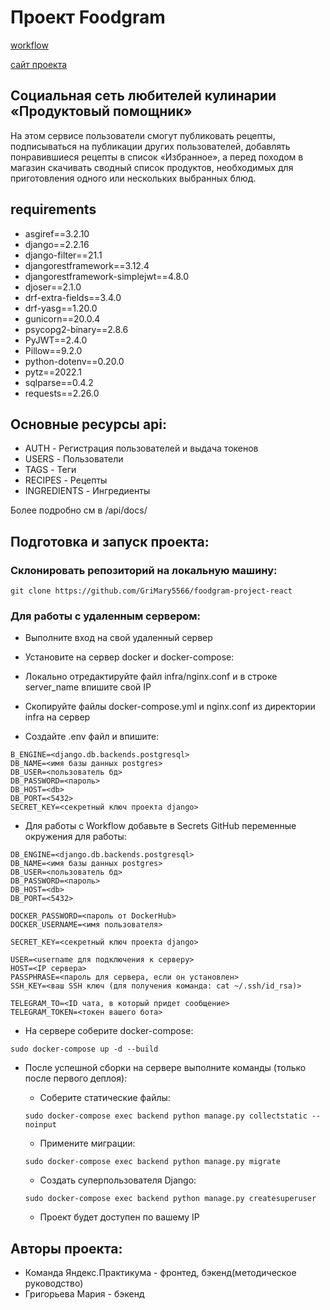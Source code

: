 # Проект Foodgram
[workflow](https://github.com/GriMary5566/foodgram-project-react/actions/workflows/foodgram_workflow.yml/badge.svg)

[сайт проекта](http://51.250.100.222/)


## Социальная сеть любителей кулинарии «Продуктовый помощник»

На этом сервисе пользователи смогут публиковать рецепты, подписываться на публикации других пользователей, добавлять понравившиеся рецепты в список «Избранное», а перед походом в магазин скачивать сводный список продуктов, необходимых для приготовления одного или нескольких выбранных блюд.

## requirements

- asgiref==3.2.10
- django==2.2.16
- django-filter==21.1
- djangorestframework==3.12.4
- djangorestframework-simplejwt==4.8.0
- djoser==2.1.0
- drf-extra-fields==3.4.0
- drf-yasg==1.20.0
- gunicorn==20.0.4
- psycopg2-binary==2.8.6
- PyJWT==2.4.0
- Pillow==9.2.0
- python-dotenv==0.20.0
- pytz==2022.1
- sqlparse==0.4.2
- requests==2.26.0

## Основные ресурсы api:

- AUTH - Регистрация пользователей и выдача токенов
- USERS - Пользователи
- TAGS - Теги
- RECIPES - Рецепты
- INGREDIENTS - Ингредиенты

Более подробно см в /api/docs/


## Подготовка и запуск проекта:

### Склонировать репозиторий на локальную машину:

```
git clone https://github.com/GriMary5566/foodgram-project-react

```

### Для работы с удаленным сервером:

- Выполните вход на свой удаленный сервер

- Установите на сервер docker и docker-compose:

- Локально отредактируйте файл infra/nginx.conf и в строке server_name впишите свой IP

- Скопируйте файлы docker-compose.yml и nginx.conf из директории infra на сервер

- Cоздайте .env файл и впишите:

```
B_ENGINE=<django.db.backends.postgresql>
DB_NAME=<имя базы данных postgres>
DB_USER=<пользователь бд>
DB_PASSWORD=<пароль>
DB_HOST=<db>
DB_PORT=<5432>
SECRET_KEY=<секретный ключ проекта django>

```

- Для работы с Workflow добавьте в Secrets GitHub переменные окружения для работы:

```
DB_ENGINE=<django.db.backends.postgresql>
DB_NAME=<имя базы данных postgres>
DB_USER=<пользователь бд>
DB_PASSWORD=<пароль>
DB_HOST=<db>
DB_PORT=<5432>

DOCKER_PASSWORD=<пароль от DockerHub>
DOCKER_USERNAME=<имя пользователя>

SECRET_KEY=<секретный ключ проекта django>

USER=<username для подключения к серверу>
HOST=<IP сервера>
PASSPHRASE=<пароль для сервера, если он установлен>
SSH_KEY=<ваш SSH ключ (для получения команда: cat ~/.ssh/id_rsa)>

TELEGRAM_TO=<ID чата, в который придет сообщение>
TELEGRAM_TOKEN=<токен вашего бота>

```

-   На сервере соберите docker-compose:
    

```
sudo docker-compose up -d --build

```

-   После успешной сборки на сервере выполните команды (только после первого деплоя):
    
    -   Соберите статические файлы:
    
    ```
    sudo docker-compose exec backend python manage.py collectstatic --noinput
    
    ```
    
    -   Примените миграции:
    
    ```
    sudo docker-compose exec backend python manage.py migrate
    
    ```
         
       
    -   Создать суперпользователя Django:
    
    ```
    sudo docker-compose exec backend python manage.py createsuperuser
    
    ```
    
    -   Проект будет доступен по вашему IP



## Авторы проекта:

- Команда Яндекс.Практикума - фронтед, бэкенд(методическое руководство)
- Григорьева Мария - бэкенд